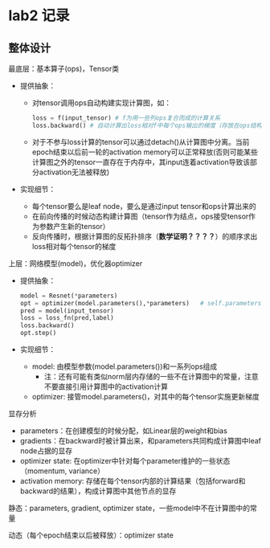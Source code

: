 # lab2 记录

## 整体设计


最底层：基本算子(ops)，Tensor类

* 提供抽象：

  * 对tensor调用ops自动构建实现计算图，如：

    ```python
    loss = f(input_tensor) # f为用一些列ops复合而成的计算关系
    loss.backward()	# 自动计算出loss相对f中每个ops输出的梯度（存放在ops结构体内部）
    ```

  * 对于不参与loss计算的tensor可以通过detach()从计算图中分离。当前epoch结束以后前一轮的activation memory可以正常释放(否则可能某些计算图之外的tensor一直存在于内存中，其input连着activation导致该部分activation无法被释放)

* 实现细节：

  * 每个tensor要么是leaf node，要么是通过input tensor和ops计算出来的
  * 在前向传播的时候动态构建计算图（tensor作为结点，ops接受tensor作为参数产生新的tensor）
  * 反向传播时，根据计算图的反拓扑排序（**数学证明？？？？**）的顺序求出loss相对每个tensor的梯度



上层：网络模型(model)，优化器optimizer

* 提供抽象：

  ```python
  model = Resnet(*parameters)
  opt = optimizer(model.parameters(),*parameters)	# self.parameters()为了区分模型内部中还有一些不参与计算图的常量
  pred = model(input_tensor)
  loss = loss_fn(pred,label)
  loss.backward()
  opt.step()
  ```

* 实现细节：

  * model: 由模型参数(model.parameters())和一系列ops组成
    * 注：还有可能有类似norm层内存储的一些不在计算图中的常量，注意不要直接引用计算图中的activation计算
  * optimizer: 接管model.parameters()，对其中的每个tensor实施更新梯度



显存分析

* parameters：在创建模型的时候分配，如Linear层的weight和bias
* gradients：在backward时被计算出来，和parameters共同构成计算图中leaf node占据的显存
* optimizer state: 在optimizer中针对每个parameter维护的一些状态（momentum, variance）
* activation memory: 存储在每个tensor内部的计算结果（包括forward和backward的结果），构成计算图中其他节点的显存

静态：parameters, gradient, optimizer state，一些model中不在计算图中的常量

动态（每个epoch结束以后被释放）：optimizer state







